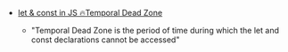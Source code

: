 - [let & const in JS 🔥Temporal Dead Zone](https://youtu.be/BNC6slYCj50?si=58nwxd677GKbuQey)

    - "Temporal Dead Zone is the period of time during which the let and const declarations cannot be accessed"